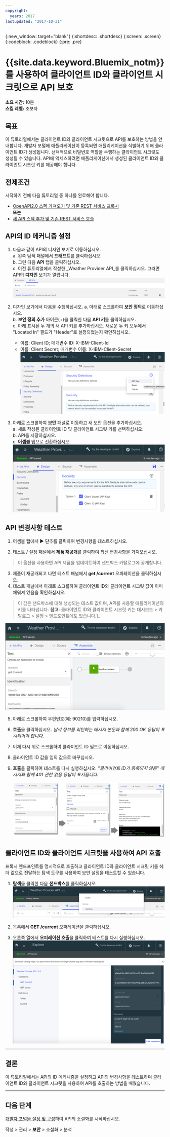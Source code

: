 ```yaml
---
copyright:
  years: 2017
lastupdated: "2017-10-31"
---
```


{:new_window: target="blank"}
{:shortdesc: .shortdesc}
{:screen: .screen}
{:codeblock: .codeblock}
{:pre: .pre}

# {{site.data.keyword.Bluemix_notm}}를 사용하여 클라이언트 ID와 클라이언트 시크릿으로 API 보호

**소요 시간:** 10분  
**스킬 레벨:** 초보자


## 목표

이 튜토리얼에서는 클라이언트 ID와 클라이언트 시크릿으로 API를 보호하는 방법을 안내합니다. 개발자 포털에 애플리케이션이 등록되면 애플리케이션을 식별하기 위해 클라이언트 ID가 생성됩니다. 선택적으로 비밀번호 역할을 수행하는 클라이언트 시크릿도 생성될 수 있습니다. API에 액세스하려면 애플리케이션에서 생성된 클라이언트 ID와 클라이언트 시크릿 키를 제공해야 합니다.


## 전제조건

시작하기 전에 다음 튜토리얼 중 하나를 완료해야 합니다. 
- [OpenAPI2.0 스펙 가져오기 및 기존 REST 서비스 프록시](tut_rest_landing.html)  
**또는**  
- [새 API 스펙 추가 및 기존 REST 서비스 호출](tut_rest_landing.html)


## API의 ID 메커니즘 설정

1. 다음과 같이 API의 디자인 보기로 이동하십시오.  
   a. 왼쪽 탐색 패널에서 **드래프트**를 클릭하십시오.  
   b. 그런 다음 **API** 탭을 클릭하십시오.  
   c. 이전 튜토리얼에서 작성한 _Weather Provider API_를 클릭하십시오. 그러면 API의 **디자인** 보기가 열립니다.  
   ![](images/1_goto_drafts_api.png)  

2. 디자인 보기에서 다음을 수행하십시오.
    a. 아래로 스크롤하여 **보안 정의**로 이동하십시오.  
    b. **보안 정의 추가** 아이콘(+)을 클릭한 다음 **API 키**를 클릭하십시오.  
    c. 아래 표시된 두 개의 새 API 키를 추가하십시오. 새로운 두 키 모두에서 "Located In" 필드가 "Header"로 설정되었는지 확인하십시오.  
      - 이름: Client ID;  매개변수 ID: X-IBM-Client-Id  
      - 이름: Client Secret;  매개변수 이름: X-IBM-Client-Secret    
        ![](images/2_security_definitions.png)  

3. 아래로 스크롤하여 **보안** 패널로 이동하고 새 보안 옵션을 추가하십시오.  
    a. 새로 작성된 클라이언트 ID 및 클라이언트 시크릿 키를 선택하십시오.  
    b. API를 저장하십시오.  
    c. **어셈블** 탭으로 전환하십시오.  
    ![](images/3_security_option.png)  


## API 변경사항 테스트

1. 어셈블 탭에서 ► 단추를 클릭하여 변경사항을 테스트하십시오.

2. 테스트 / 설정 패널에서 **제품 재공개**를 클릭하여 최신 변경사항을 가져오십시오. 
> 이 옵션을 사용하면 API 제품을 업데이트하여 샌드박스 카탈로그에 공개합니다.

3. 제품이 재공개되고 나면 테스트 패널에서 **get /current** 오퍼레이션을 클릭하십시오.
4. 테스트 패널에서 아래로 스크롤하여 클라이언트 ID와 클라이언트 시크릿 값이 이미 채워져 있음을 확인하십시오. 
> 이 값은 샌드박스에 대해 생성되는 테스트 값이며, API를 사용할 애플리케이션의 키를 나타냅니다.
> **참고:** 클라이언트 ID와 클라이언트 시크릿 키는 대시보드 > 카탈로그 > 설정 > 엔드포인트에도 있습니다.]_   
  
  ![](images/test_api_keys_1.png)

5. 아래로 스크롤하여 우편번호(예: 90210)를 입력하십시오. 
6. **호출**을 클릭하십시오. _날씨 정보를 리턴하는 메시지 본문과 함께 200 OK 응답이 표시되어야 합니다._
7. 이제 다시 위로 스크롤하여 클라이언트 ID 필드로 이동하십시오. 
8. 클라이언트 ID 값을 임의 값으로 바꾸십시오.
9. **호출**을 클릭하여 테스트를 다시 실행하십시오. _"클라이언트 ID가 등록되지 않음" 메시지와 함께 401 권한 없음 응답이 표시됩니다._  

    ![](images/test_api_keys_3.png)  


## 클라이언트 ID와 클라이언트 시크릿을 사용하여 API 호출

프록시 엔드포인트를 명시적으로 호출하고 클라이언트 ID와 클라이언트 시크릿 키를 헤더 값으로 전달하는 탐색 도구를 사용하여 보안 설정을 테스트할 수 있습니다.

1. **탐색**을 클릭한 다음 **샌드박스**를 클릭하십시오.
    ![](images/explore_1.png)

2. 목록에서 **GET /current** 오퍼레이션을 클릭하십시오.

3. 오른쪽 열에서 **오퍼레이션 호출**을 클릭하여 테스트를 다시 실행하십시오.
    ![](images/explore_3.png)

---

## 결론
이 튜토리얼에서는 API의 ID 메커니즘을 설정하고 API의 변경사항을 테스트하며 클라이언트 ID와 클라이언트 시크릿을 사용하여 API를 호출하는 방법을 배웠습니다. 

---

## 다음 단계

[개발자 포털을 설정 및 구성](tut_config_dev_portal.html)하여 API의 소셜화를 시작하십시오.

작성 > 관리 > **보안** > 소셜화 > 분석
